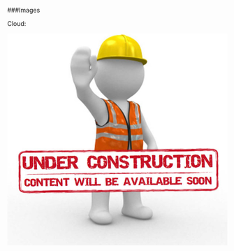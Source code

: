 ###Images

Cloud:

![](https://github.com/hfarooqui/knowledge_base/blob/master/images/Page_Under_Construction.jpg)